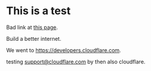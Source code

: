# This is a test

Bad link at [this page](/test/).

Build a better internet.

We went to https://developers.cloudflare.com.

testing support@cloudflare.com by then also cloudflare.
